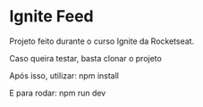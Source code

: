 <h1>Ignite Feed </h1>

<p> Projeto feito durante o curso Ignite da Rocketseat.</p>

<p> Caso queira testar, basta clonar o projeto</p>
<p> Após isso, utilizar: npm install</p>
<p> E para rodar: npm run dev </p>
